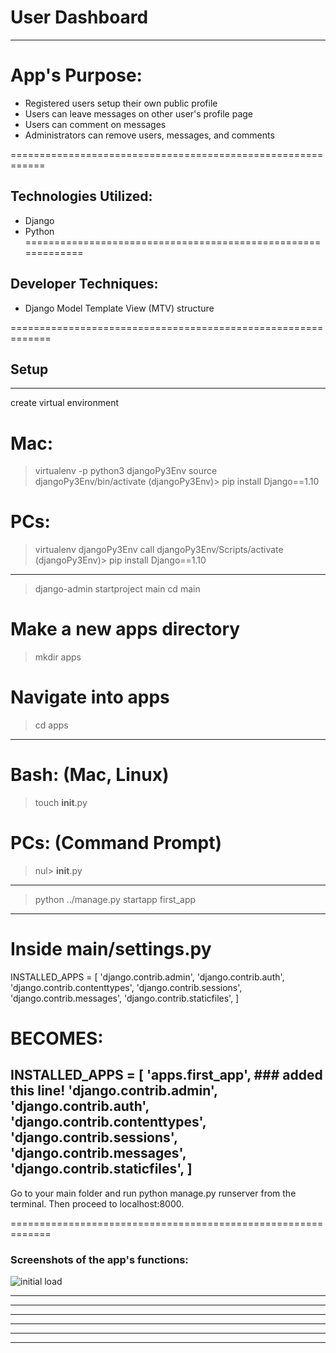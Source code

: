 # User Dashboard

------------------------------------------------------------

# App's Purpose:
- Registered users setup their own public profile
- Users can leave messages on other user's profile page
- Users can comment on messages 
- Administrators can remove users, messages, and comments

============================================================

## Technologies Utilized:
- Django
- Python
=============================================================

## Developer Techniques:
- Django Model Template View (MTV) structure


=============================================================

## Setup



------------------------
create virtual environment

# Mac:
> virtualenv -p python3 djangoPy3Env
> source djangoPy3Env/bin/activate
(djangoPy3Env)> pip install Django==1.10

# PCs:
> virtualenv djangoPy3Env
> call djangoPy3Env/Scripts/activate
(djangoPy3Env)> pip install Django==1.10
------------------------

> django-admin startproject main
> cd main
# Make a new apps directory
> mkdir apps
# Navigate into apps
> cd apps
------------------------
# Bash: (Mac, Linux)
  > touch __init__.py
# PCs: (Command Prompt)
  > nul> __init__.py
------------------------

> python ../manage.py startapp first_app

------------------------

  # Inside main/settings.py
  INSTALLED_APPS = [
      'django.contrib.admin',
      'django.contrib.auth',
      'django.contrib.contenttypes',
      'django.contrib.sessions',
      'django.contrib.messages',
      'django.contrib.staticfiles',
  ]
  # BECOMES:
   INSTALLED_APPS = [
       'apps.first_app', ### added this line!
       'django.contrib.admin',
       'django.contrib.auth',
       'django.contrib.contenttypes',
       'django.contrib.sessions',
       'django.contrib.messages',
       'django.contrib.staticfiles',
   ]
------------------------


Go to your main folder and run python manage.py runserver from the terminal. Then proceed to localhost:8000. 

=============================================================


 ### Screenshots of the app's functions:


![initial load](/apps/static/dashboard_1.jpg)

--------------------------------------------------------------

--------------------------------------------------------------

--------------------------------------------------------------

--------------------------------------------------------------

--------------------------------------------------------------

--------------------------------------------------------------

